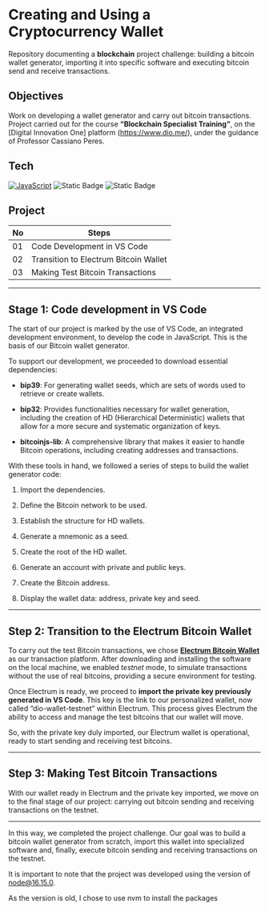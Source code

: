 <h1>
Creating and Using a Cryptocurrency Wallet
</h1>


Repository documenting a **blockchain** project challenge: building a bitcoin wallet generator, importing it into specific software and executing bitcoin send and receive transactions. 

   
## Objectives 

Work on developing a wallet generator and carry out bitcoin transactions. Project carried out for the course **“Blockchain Specialist Training”**, on the [Digital Innovation One] platform (https://www.dio.me/), under the guidance of Professor Cassiano Peres. 



## Tech 

[![JavaScript](https://img.shields.io/badge/JavaScript-000?style=for-the-badge&logo=javascript&logoColor=30A3DC)]() 
![Static Badge](https://img.shields.io/badge/Electrum%20Bitcoin%20Wallet%20-%20blue?logo=blockchain) 
![Static Badge](https://img.shields.io/badge/Bitcoin%20Faucet%20Generator%20-%20black?logo=bitcoin) 
<br>
## Project
<table>
  <thead>
    <tr align=“left”>
      <th>No</th>
      <th>Steps</th>
    </tr>
  </thead>
  <tbody align=“left”>
    <tr>
      <td>01</td>
      <td>Code Development in VS Code</td>
    </tr>
    <tr>
      <td>02</td>
      <td>Transition to Electrum Bitcoin Wallet</td>
    </tr>
    <tr>
      <td>03</td>
      <td>Making Test Bitcoin Transactions</td>  
    </tr>
  </tbody>
  <tfoot></tfoot>
</table>

______________

## Stage 1: Code development in VS Code 

The start of our project is marked by the use of VS Code, an integrated development environment, to develop the code in JavaScript. This is the basis of our Bitcoin wallet generator. 

To support our development, we proceeded to download essential dependencies: 

- **bip39**: For generating wallet seeds, which are sets of words used to retrieve or create wallets. 

- **bip32**: Provides functionalities necessary for wallet generation, including the creation of HD (Hierarchical Deterministic) wallets that allow for a more secure and systematic organization of keys. 

- **bitcoinjs-lib**: A comprehensive library that makes it easier to handle Bitcoin operations, including creating addresses and transactions. 

With these tools in hand, we followed a series of steps to build the wallet generator code: 

1. Import the dependencies. 

2. Define the Bitcoin network to be used. 

3. Establish the structure for HD wallets. 

4. Generate a mnemonic as a seed. 

5. Create the root of the HD wallet. 

6. Generate an account with private and public keys. 

7. Create the Bitcoin address. 

8. Display the wallet data: address, private key and seed.

______________
 
## Step 2: Transition to the Electrum Bitcoin Wallet 

To carry out the test Bitcoin transactions, we chose **[Electrum Bitcoin Wallet](https://electrum.org/)** as our transaction platform. After downloading and installing the software on the local machine, we enabled *testnet* mode, to simulate transactions without the use of real bitcoins, providing a secure environment for testing. 

Once Electrum is ready, we proceed to **import the private key previously generated in VS Code**. This key is the link to our personalized wallet, now called “dio-wallet-testnet” within Electrum. This process gives Electrum the ability to access and manage the test bitcoins that our wallet will move.  

So, with the private key duly imported, our Electrum wallet is operational, ready to start sending and receiving test bitcoins. 

______________

## Step 3: Making Test Bitcoin Transactions 

With our wallet ready in Electrum and the private key imported, we move on to the final stage of our project: carrying out bitcoin sending and receiving transactions on the testnet. 
______________


In this way, we completed the project challenge. Our goal was to build a bitcoin wallet generator from scratch, import this wallet into specialized software and, finally, execute bitcoin sending and receiving transactions on the testnet. 

It is important to note that the project was developed using the version of node@16.15.0.

As the version is old, I chose to use nvm to install the packages